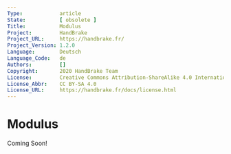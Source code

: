 ```yaml
---
Type:            article
State:           [ obsolete ]
Title:           Modulus
Project:         HandBrake
Project_URL:     https://handbrake.fr/
Project_Version: 1.2.0
Language:        Deutsch
Language_Code:   de
Authors:         []
Copyright:       2020 HandBrake Team
License:         Creative Commons Attribution-ShareAlike 4.0 International
License_Abbr:    CC BY-SA 4.0
License_URL:     https://handbrake.fr/docs/license.html
---
```


Modulus
=============================

Coming Soon!
